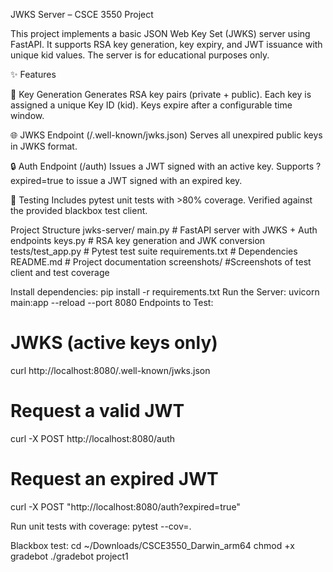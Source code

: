 JWKS Server – CSCE 3550 Project

This project implements a basic JSON Web Key Set (JWKS) server using FastAPI.
It supports RSA key generation, key expiry, and JWT issuance with unique kid values.
The server is for educational purposes only.

✨ Features

🔑 Key Generation
Generates RSA key pairs (private + public).
Each key is assigned a unique Key ID (kid).
Keys expire after a configurable time window.

🌐 JWKS Endpoint (/.well-known/jwks.json)
Serves all unexpired public keys in JWKS format.

🔒 Auth Endpoint (/auth)
Issues a JWT signed with an active key.
Supports ?expired=true to issue a JWT signed with an expired key.

🧪 Testing
Includes pytest unit tests with >80% coverage.
Verified against the provided blackbox test client.

Project Structure
jwks-server/
main.py            # FastAPI server with JWKS + Auth endpoints
keys.py            # RSA key generation and JWK conversion
tests/test_app.py  # Pytest test suite
requirements.txt   # Dependencies
README.md          # Project documentation
screenshots/       #Screenshots of test client and test coverage

Install dependencies: pip install -r requirements.txt
Run the Server: uvicorn main:app --reload --port 8080
Endpoints to Test: 
# JWKS (active keys only)
curl http://localhost:8080/.well-known/jwks.json

# Request a valid JWT
curl -X POST http://localhost:8080/auth

# Request an expired JWT
curl -X POST "http://localhost:8080/auth?expired=true"

Run unit tests with coverage: pytest --cov=.

Blackbox test: 
cd ~/Downloads/CSCE3550_Darwin_arm64
chmod +x gradebot
./gradebot project1
